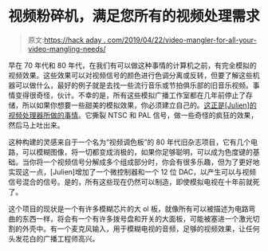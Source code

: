 # 视频粉碎机，满足您所有的视频处理需求

> 原文:[https://hack aday . com/2019/04/22/video-mangler-for-all-your-video-mangling-needs/](https://hackaday.com/2019/04/22/video-mangler-for-all-your-video-mangling-needs/)

早在 70 年代和 80 年代，在我们有可以做这种事情的计算机之前，有完全模拟的视频效果。这些效果可以对视频信号的颜色进行色调分离或反转，但要了解这些机器可以做什么，最好的例子就是去找一些流行音乐或节拍俱乐部的旧音乐视频。事情变得很奇怪，伙计。不幸的是，所有这些模拟广播工作室都在几年前停止了存储，所以如果你想要一些甜美的模拟效果，你必须建立自己的。[这正是[Julien]的视频处理器所做的事情](https://hackaday.io/project/163527-palntsc-video-mangler)。它撕裂 NTSC 和 PAL 信号，做一些奇怪的疯狂的效果，然后马上吐出来。

这种构建的灵感来自于一个名为“视频调色板”的 80 年代旧杂志项目，它有几个电路，可以模糊图像，将一切都变成消极的，如果你足够聪明，可以成为色度键的基础。当你将一个视频信号分解成多个组成部分时，你会有很多乐趣，但为了更好地实现这一点，[Julien]增加了一个微控制器和一个 12 位 DAC，以产生可以与视频信号混合的信号。是的，所有这些现在仍然可以制造，即使模拟电视在十年前就死了。

这个项目的现状是一个有许多模糊芯片的大 ol 板，就像所有可以被描述为电路弯曲的东西一样，将会有一个有许多拨号盘和开关的大面板，可能被塞进一个激光切割的外壳中。有一个麦克风输入，用于模糊电视的音频，足够的视频效果，让任何头发花白的广播工程师高兴。